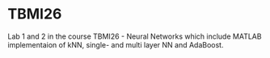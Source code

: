 # TBMI26
Lab 1 and 2 in the course TBMI26 - Neural Networks which include MATLAB implementaion of kNN, single- and multi layer NN and AdaBoost.
